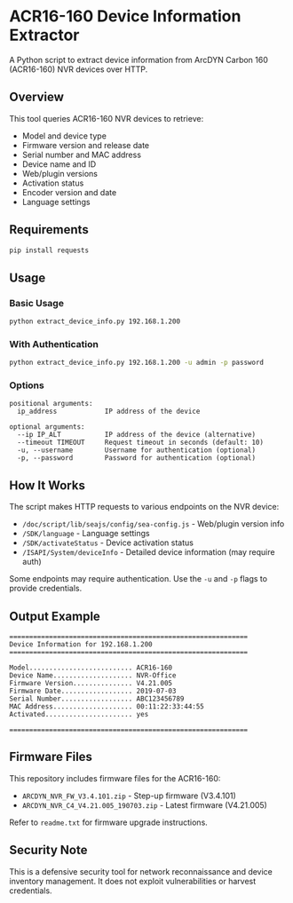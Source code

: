 # ACR16-160 Device Information Extractor

A Python script to extract device information from ArcDYN Carbon 160 (ACR16-160) NVR devices over HTTP.

## Overview

This tool queries ACR16-160 NVR devices to retrieve:
- Model and device type
- Firmware version and release date
- Serial number and MAC address
- Device name and ID
- Web/plugin versions
- Activation status
- Encoder version and date
- Language settings

## Requirements

```bash
pip install requests
```

## Usage

### Basic Usage

```bash
python extract_device_info.py 192.168.1.200
```

### With Authentication

```bash
python extract_device_info.py 192.168.1.200 -u admin -p password
```

### Options

```
positional arguments:
  ip_address            IP address of the device

optional arguments:
  --ip IP_ALT           IP address of the device (alternative)
  --timeout TIMEOUT     Request timeout in seconds (default: 10)
  -u, --username        Username for authentication (optional)
  -p, --password        Password for authentication (optional)
```

## How It Works

The script makes HTTP requests to various endpoints on the NVR device:
- `/doc/script/lib/seajs/config/sea-config.js` - Web/plugin version info
- `/SDK/language` - Language settings
- `/SDK/activateStatus` - Device activation status
- `/ISAPI/System/deviceInfo` - Detailed device information (may require auth)

Some endpoints may require authentication. Use the `-u` and `-p` flags to provide credentials.

## Output Example

```
============================================================
Device Information for 192.168.1.200
============================================================

Model.......................... ACR16-160
Device Name.................... NVR-Office
Firmware Version............... V4.21.005
Firmware Date.................. 2019-07-03
Serial Number.................. ABC123456789
MAC Address.................... 00:11:22:33:44:55
Activated...................... yes

============================================================
```

## Firmware Files

This repository includes firmware files for the ACR16-160:
- `ARCDYN_NVR_FW_V3.4.101.zip` - Step-up firmware (V3.4.101)
- `ARCDYN_NVR_C4_V4.21.005_190703.zip` - Latest firmware (V4.21.005)

Refer to `readme.txt` for firmware upgrade instructions.

## Security Note

This is a defensive security tool for network reconnaissance and device inventory management. It does not exploit vulnerabilities or harvest credentials.
